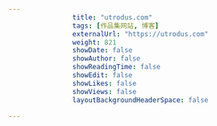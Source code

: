---
                title: "utrodus.com"
                tags: [作品集网站, 博客]
                externalUrl: "https://utrodus.com"
                weight: 821
                showDate: false
                showAuthor: false
                showReadingTime: false
                showEdit: false
                showLikes: false
                showViews: false
                layoutBackgroundHeaderSpace: false
                ---

